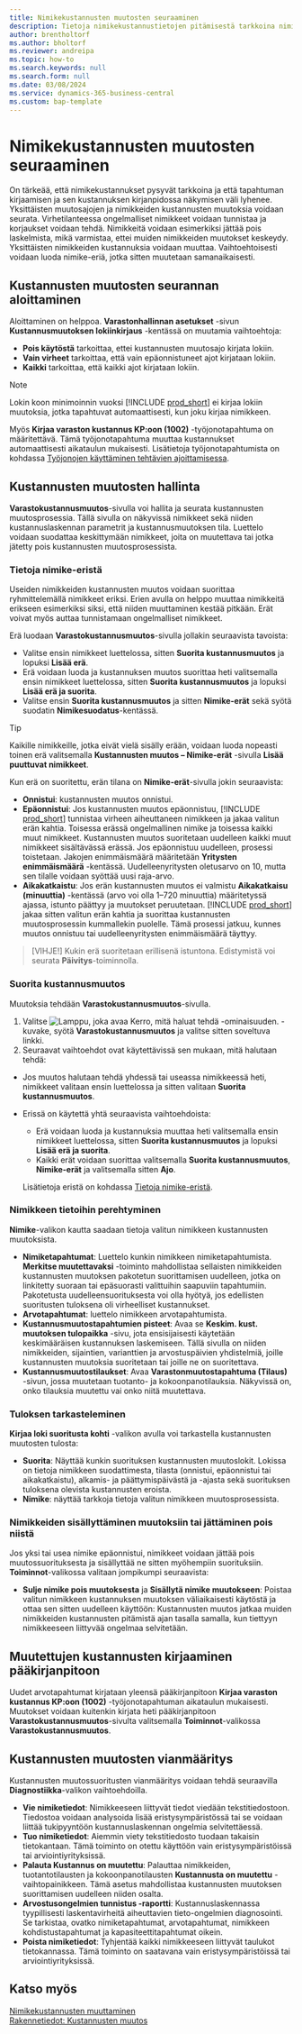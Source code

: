 ```yaml
---
title: Nimikekustannusten muutosten seuraaminen
description: Tietoja nimikekustannustietojen pitämisestä tarkkoina nimikekustannusten muutosten seurannan avulla.
author: brentholtorf
ms.author: bholtorf
ms.reviewer: andreipa
ms.topic: how-to
ms.search.keywords: null
ms.search.form: null
ms.date: 03/08/2024
ms.service: dynamics-365-business-central
ms.custom: bap-template
---
```


# <a name="track-item-cost-adjustments"></a>Nimikekustannusten muutosten seuraaminen

On tärkeää, että nimikekustannukset pysyvät tarkkoina ja että tapahtuman kirjaamisen ja sen kustannuksen kirjanpidossa näkymisen väli lyhenee. Yksittäisten muutosajojen ja nimikkeiden kustannusten muutoksia voidaan seurata. Virhetilanteessa ongelmalliset nimikkeet voidaan tunnistaa ja korjaukset voidaan tehdä. Nimikkeitä voidaan esimerkiksi jättää pois laskelmista, mikä varmistaa, ettei muiden nimikkeiden muutokset keskeydy. Yksittäisten nimikkeiden kustannuksia voidaan muuttaa. Vaihtoehtoisesti voidaan luoda nimike-eriä, jotka sitten muutetaan samanaikaisesti.

## <a name="start-tracking-cost-adjustments"></a>Kustannusten muutosten seurannan aloittaminen

Aloittaminen on helppoa. **Varastonhallinnan asetukset** -sivun **Kustannusmuutoksen lokiinkirjaus** -kentässä on muutamia vaihtoehtoja:

* **Pois käytöstä** tarkoittaa, ettei kustannusten muutosajo kirjata lokiin.
* **Vain virheet** tarkoittaa, että vain epäonnistuneet ajot kirjataan lokiin.
* **Kaikki** tarkoittaa, että kaikki ajot kirjataan lokiin.

> [!NOTE]
> Lokin koon minimoinnin vuoksi [!INCLUDE [prod_short](includes/prod_short.md)] ei kirjaa lokiin muutoksia, jotka tapahtuvat automaattisesti, kun joku kirjaa nimikkeen.

Myös **Kirjaa varaston kustannus KP:oon (1002)** -työjonotapahtuma on määritettävä. Tämä työjonotapahtuma muuttaa kustannukset automaattisesti aikataulun mukaisesti. Lisätietoja työjonotapahtumista on kohdassa [Työjonojen käyttäminen tehtävien ajoittamisessa](admin-job-queues-schedule-tasks.md).

## <a name="manage-cost-adjustments"></a>Kustannusten muutosten hallinta

**Varastokustannusmuutos**-sivulla voi hallita ja seurata kustannusten muutosprosessia. Tällä sivulla on näkyvissä nimikkeet sekä niiden kustannuslaskennan parametrit ja kustannusmuutoksen tila. Luettelo voidaan suodattaa keskittymään nimikkeet, joita on muutettava tai jotka jätetty pois kustannusten muutosprosessista.

### <a name="about-item-batches"></a>Tietoja nimike-eristä

Useiden nimikkeiden kustannusten muutos voidaan suorittaa ryhmittelemällä nimikkeet eriksi. Erien avulla on helppo muuttaa nimikkeitä erikseen esimerkiksi siksi, että niiden muuttaminen kestää pitkään. Erät voivat myös auttaa tunnistamaan ongelmalliset nimikkeet.

Erä luodaan **Varastokustannusmuutos**-sivulla jollakin seuraavista tavoista:

* Valitse ensin nimikkeet luettelossa, sitten **Suorita kustannusmuutos** ja lopuksi **Lisää erä**.
* Erä voidaan luoda ja kustannuksen muutos suorittaa heti valitsemalla ensin nimikkeet luettelossa, sitten **Suorita kustannusmuutos** ja lopuksi **Lisää erä ja suorita**.
* Valitse ensin **Suorita kustannusmuutos** ja sitten **Nimike-erät** sekä syötä suodatin **Nimikesuodatus**-kentässä.
  
> [!TIP]
> Kaikille nimikkeille, jotka eivät vielä sisälly erään, voidaan luoda nopeasti toinen erä valitsemalla **Kustannusten muutos – Nimike-erät** -sivulla **Lisää puuttuvat nimikkeet**.

Kun erä on suoritettu, erän tilana on **Nimike-erät**-sivulla jokin seuraavista:

* **Onnistui**: kustannusten muutos onnistui.
* **Epäonnistui**: Jos kustannusten muutos epäonnistuu, [!INCLUDE [prod_short](includes/prod_short.md)] tunnistaa virheen aiheuttaneen nimikkeen ja jakaa valitun erän kahtia. Toisessa erässä ongelmallinen nimike ja toisessa kaikki muut nimikkeet. Kustannusten muutos suoritetaan uudelleen kaikki muut nimikkeet sisältävässä erässä. Jos epäonnistuu uudelleen, prosessi toistetaan. Jakojen enimmäismäärä määritetään **Yritysten enimmäismäärä** -kentässä. Uudelleenyritysten oletusarvo on 10, mutta sen tilalle voidaan syöttää uusi raja-arvo.
* **Aikakatkaistu**: Jos erän kustannusten muutos ei valmistu **Aikakatkaisu (minuuttia)** -kentässä (arvo voi olla 1–720 minuuttia) määritetyssä ajassa, istunto päättyy ja muutokset peruutetaan. [!INCLUDE [prod_short](includes/prod_short.md)] jakaa sitten valitun erän kahtia ja suorittaa kustannusten muutosprosessin kummallekin puolelle. Tämä prosessi jatkuu, kunnes muutos onnistuu tai uudelleenyritysten enimmäismäärä täyttyy.

> [VIHJE!] Kukin erä suoritetaan erillisenä istuntona. Edistymistä voi seurata **Päivitys**-toiminnolla.

### <a name="run-cost-adjustment"></a>Suorita kustannusmuutos

Muutoksia tehdään **Varastokustannusmuutos**-sivulla.

1. Valitse ![Lamppu, joka avaa Kerro, mitä haluat tehdä -ominaisuuden.](media/ui-search/search_small.png "Kerro, mitä haluat tehdä") -kuvake, syötä **Varastokustannusmuutos** ja valitse sitten soveltuva linkki.
1. Seuraavat vaihtoehdot ovat käytettävissä sen mukaan, mitä halutaan tehdä:

  * Jos muutos halutaan tehdä yhdessä tai useassa nimikkeessä heti, nimikkeet valitaan ensin luettelossa ja sitten valitaan **Suorita kustannusmuutos**.
  * Erissä on käytettä yhtä seuraavista vaihtoehdoista:

    * Erä voidaan luoda ja kustannuksia muuttaa heti valitsemalla ensin nimikkeet luettelossa, sitten **Suorita kustannusmuutos** ja lopuksi **Lisää erä ja suorita**.
    * Kaikki erät voidaan suorittaa valitsemalla **Suorita kustannusmuutos**, **Nimike-erät** ja valitsemalla sitten **Ajo**.
    
    Lisätietoja eristä on kohdassa [Tietoja nimike-eristä](#about-item-batches).

### <a name="explore-item-details"></a>Nimikkeen tietoihin perehtyminen

**Nimike**-valikon kautta saadaan tietoja valitun nimikkeen kustannusten muutoksista.

* **Nimiketapahtumat**: Luettelo kunkin nimikkeen nimiketapahtumista. **Merkitse muutettavaksi** -toiminto mahdollistaa sellaisten nimikkeiden kustannusten muutoksen pakotetun suorittamisen uudelleen, jotka on linkitetty suoraan tai epäsuorasti valittuihin saapuviin tapahtumiin. Pakotetusta uudelleensuorituksesta voi olla hyötyä, jos edellisten suoritusten tuloksena oli virheelliset kustannukset.
* **Arvotapahtumat**: luettelo nimikkeen arvotapahtumista.
* **Kustannusmuutostapahtumien pisteet**: Avaa se **Keskim. kust. muutoksen tulopaikka** -sivu, jota ensisijaisesti käytetään keskimääräisen kustannuksen laskemiseen. Tällä sivulla on niiden nimikkeiden, sijaintien, varianttien ja arvostuspäivien yhdistelmiä, joille kustannusten muutoksia suoritetaan tai joille ne on suoritettava.
* **Kustannusmuutostilaukset**: Avaa **Varastonmuutostapahtuma (Tilaus)** -sivun, jossa muutetaan tuotanto- ja kokoonpanotilauksia. Näkyvissä on, onko tilauksia muutettu vai onko niitä muutettava.

### <a name="view-the-outcome"></a>Tuloksen tarkasteleminen

**Kirjaa loki suoritusta kohti** -valikon avulla voi tarkastella kustannusten muutosten tulosta:

* **Suorita**: Näyttää kunkin suorituksen kustannusten muutoslokit. Lokissa on tietoja nimikkeen suodattimesta, tilasta (onnistui, epäonnistui tai aikakatkaistu), alkamis- ja päättymispäivästä ja -ajasta sekä suorituksen tuloksena olevista kustannusten eroista.
* **Nimike**: näyttää tarkkoja tietoja valitun nimikkeen muutosprosessista.

### <a name="include-or-exclude-items-from-adjustments"></a>Nimikkeiden sisällyttäminen muutoksiin tai jättäminen pois niistä

Jos yksi tai usea nimike epäonnistui, nimikkeet voidaan jättää pois muutossuorituksesta ja sisällyttää ne sitten myöhempiin suorituksiin. **Toiminnot**-valikossa valitaan jompikumpi seuraavista:

* **Sulje nimike pois muutoksesta** ja **Sisällytä nimike muutokseen**: Poistaa valitun nimikkeen kustannuksen muutoksen väliaikaisesti käytöstä ja ottaa sen sitten uudelleen käyttöön: Kustannusten muutos jatkaa muiden nimikkeiden kustannusten pitämistä ajan tasalla samalla, kun tiettyyn nimikkeeseen liittyvää ongelmaa selvitetään.

## <a name="post-adjusted-costs-to-the-general-ledger"></a>Muutettujen kustannusten kirjaaminen pääkirjanpitoon

Uudet arvotapahtumat kirjataan yleensä pääkirjanpitoon **Kirjaa varaston kustannus KP:oon (1002)** -työjonotapahtuman aikataulun mukaisesti. Muutokset voidaan kuitenkin kirjata heti pääkirjanpitoon **Varastokustannusmuutos**-sivulta valitsemalla **Toiminnot**-valikossa **Varastokustannusmuutos**.

## <a name="troubleshoot-cost-adjustments"></a>Kustannusten muutosten vianmääritys

Kustannusten muutossuoritusten vianmääritys voidaan tehdä seuraavilla **Diagnostiikka**-valikon vaihtoehdoilla.

* **Vie nimiketiedot**: Nimikkeeseen liittyvät tiedot viedään tekstitiedostoon. Tiedostoa voidaan analysoida lisää eristysympäristössä tai se voidaan liittää tukipyyntöön kustannuslaskennan ongelmia selvitettäessä.
* **Tuo nimiketiedot**: Aiemmin viety tekstitiedosto tuodaan takaisin tietokantaan. Tämä toiminto on otettu käyttöön vain eristysympäristöissä tai arviointiyrityksissä.
* **Palauta Kustannus on muutettu**: Palauttaa nimikkeiden, tuotantotilausten ja kokoonpanotilausten **Kustannusta on muutettu** -vaihtopainikkeen. Tämä asetus mahdollistaa kustannusten muutoksen suorittamisen uudelleen niiden osalta.
* **Arvostusongelmien tunnistus -raportti**: Kustannuslaskennassa tyypillisesti laskentavirheitä aiheuttavien tieto-ongelmien diagnosointi. Se tarkistaa, ovatko nimiketapahtumat, arvotapahtumat, nimikkeen kohdistustapahtumat ja kapasiteettitapahtumat oikein.
* **Poista nimiketiedot**: Tyhjentää kaikki nimikkeeseen liittyvät taulukot tietokannassa. Tämä toiminto on saatavana vain eristysympäristöissä tai arviointiyrityksissä.

## <a name="see-also"></a>Katso myös

[Nimikekustannusten muuttaminen](inventory-how-adjust-item-costs.md)  
[Rakennetiedot: Kustannusten muutos](design-details-cost-adjustment.md)  
